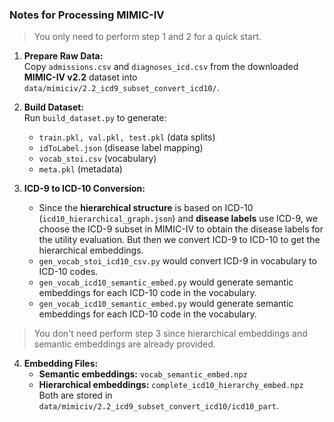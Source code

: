 ### Notes for Processing MIMIC-IV
> You only need to perform step 1 and 2 for a quick start.

1. **Prepare Raw Data:**  
   Copy `admissions.csv` and `diagnoses_icd.csv` from the downloaded **MIMIC-IV v2.2** dataset into `data/mimiciv/2.2_icd9_subset_convert_icd10/`.

2. **Build Dataset:**  
   Run `build_dataset.py` to generate:  
   - `train.pkl, val.pkl, test.pkl` (data splits)  
   - `idToLabel.json` (disease label mapping)  
   - `vocab_stoi.csv` (vocabulary)  
   - `meta.pkl` (metadata)  

3. **ICD-9 to ICD-10 Conversion:**  
   - Since the **hierarchical structure** is based on ICD-10 (`icd10_hierarchical_graph.json`) and **disease labels** use ICD-9, we choose the ICD-9 subset in MIMIC-IV to obtain the disease labels for the utility evaluation. But then we convert ICD-9 to ICD-10 to get the hierarchical embeddings.  
   - `gen_vocab_stoi_icd10_csv.py` would convert ICD-9 in vocabulary to ICD-10 codes.  
   - `gen_vocab_icd10_semantic_embed.py` would generate semantic embeddings for each ICD-10 code in the vocabulary.  
   - `gen_vocab_icd10_semantic_embed.py` would generate semantic embeddings for each ICD-10 code in the vocabulary.  
 > You don't need perform step 3 since hierarchical embeddings and semantic embeddings are already provided.

4. **Embedding Files:**  
   - **Semantic embeddings:** `vocab_semantic_embed.npz`  
   - **Hierarchical embeddings:** `complete_icd10_hierarchy_embed.npz`  
   Both are stored in `data/mimiciv/2.2_icd9_subset_convert_icd10/icd10_part`.  
  

